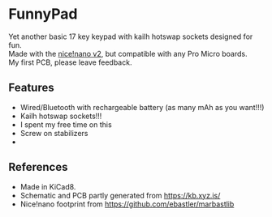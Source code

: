 # FunnyPad
Yet another basic 17 key keypad with kailh hotswap sockets designed for fun.  
Made with the [nice!nano v2](https://nicekeyboards.com/docs/nice-nano/), but compatible with any Pro Micro boards.  
My first PCB, please leave feedback. 


## Features
- Wired/Bluetooth with rechargeable battery (as many mAh as you want!!!)
- Kailh hotswap sockets!!!
- I spent my free time on this
- Screw on stabilizers
- 






## References
- Made in KiCad8.
- Schematic and PCB partly generated from https://kb.xyz.is/
- Nice!nano footprint from https://github.com/ebastler/marbastlib
